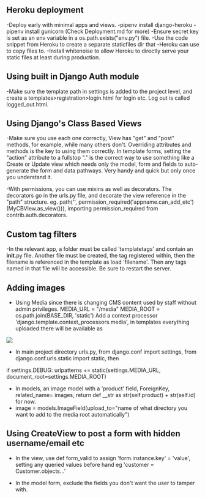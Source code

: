 ## Heroku deployment

-Deploy early with minimal apps and views. 
-pipenv install django-heroku
-pipenv install gunicorn (Check Deployment.md for more)
-Ensure secret key is set as an env variable in a os.path.exists("env.py") file.
-Use the code snippet from Heroku to create a separate staticfiles dir that 
-Heroku can use to copy files to.
-Install whitenoise to allow Heroku to directly serve your static files at least
during production.


## Using built in Django Auth module

-Make sure the template path in settings is added to the project level, and 
create a templates>registration>login.html for login etc. Log out is called
logged_out.html.


## Using Django's Class Based Views

-Make sure you use each one correctly, View has "get" and "post" methods, for 
example, while many others don't. Overriding attributes and methods is the key
to using them correctly. In template forms, setting the "action" attribute to
a fullstop "." is the correct way to use something like a Create or Update view
which needs only the model, form and fields to auto-generate the form and data
pathways. Very handy and quick but only once you understand it.

-With permissions, you can use mixins as well as decorators. The decorators go
in the urls.py file, and decorate the view reference in the "path" structure.
eg. path('', permission_required('appname.can_add_etc')(MyCBView.as_view())), 
importing permission_required from contrib.auth.decorators. 


## Custom tag filters

-In the relevant app, a folder must be called 'templatetags' and contain an
__init__.py file. Another file must be created, the tag registered within, then
the filename is referenced in the template as load 'filename'. Then any tags
named in that file will be accessible. Be sure to restart the server.


## Adding images

- Using Media since there is changing CMS content used by staff without admin
privileges. MEDIA_URL = "/media" MEDIA_ROOT = os.path.join(BASE_DIR, 'static')
Add a context processor 'django.template.context_processors.media', in templates
everything uploaded there will be available as 

<img src="{{ MEDIA_URL }}example.jpg">

- In main project directory urls.py, from django.conf import settings, from 
django.conf.urls.static import static, then 

if settings.DEBUG:
urlpatterns += static(settings.MEDIA_URL, document_root=settings.MEDIA_ROOT)

- In models, an image model with a 'product' field, ForeignKey, related_name=
images, return def __str as str(self.product) + str(self.id) for now.
 - image = models.ImageField(upload_to="name of what directory you want to add
 to the media root automatically")

## Using CreateView to post a form with hidden username/email etc

- In the view, use def form_valid to assign 'form.instance.key' = 'value', 
 setting any queried values before hand eg 'customer = Customer.objects...'

- In the model form, exclude the fields you don't want the user to tamper with.


